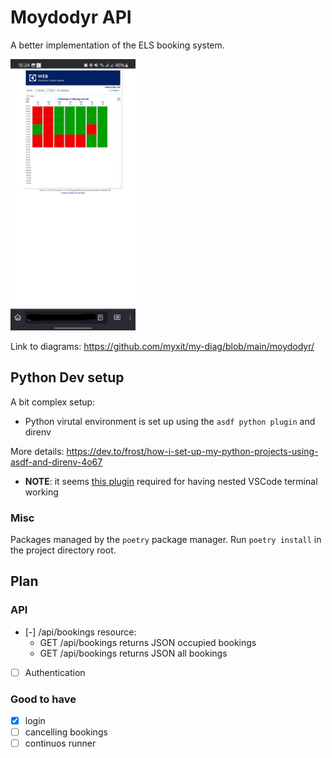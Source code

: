 # Moydodyr API
A better implementation of the ELS booking system.

<img src="./doc/images/Screenshot_20240518_152428_Firefox.jpg" alt="Old interface screenshot" width="200"/>

Link to diagrams: https://github.com/myxit/my-diag/blob/main/moydodyr/

## Python Dev setup
A bit complex setup:
 - Python virutal environment is set up using the `asdf python plugin` and direnv

More details: https://dev.to/frost/how-i-set-up-my-python-projects-using-asdf-and-direnv-4o67
 - __NOTE__: it seems [this plugin](https://marketplace.visualstudio.com/items?itemName=mkhl.direnv) required for having nested VSCode terminal working

### Misc
Packages managed by the `poetry` package manager. Run `poetry install` in the project directory root.

## Plan
### API
 - [-] /api/bookings resource:
    - GET /api/bookings returns JSON occupied bookings
    - GET /api/bookings returns JSON all bookings
 - [ ] Authentication 
### Good to have
- [X] login
- [ ] cancelling bookings
- [ ] continuos runner
